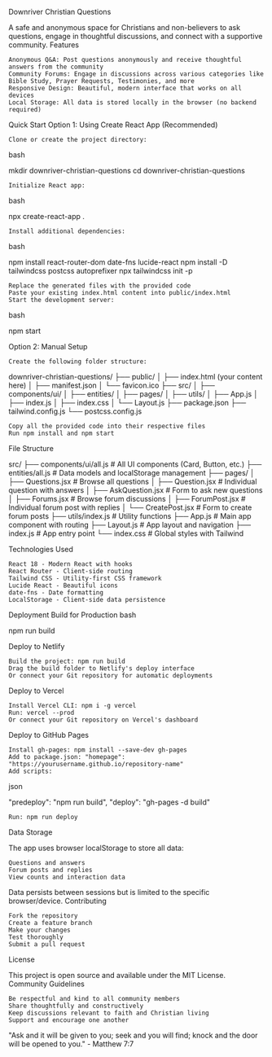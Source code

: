 Downriver Christian Questions

A safe and anonymous space for Christians and non-believers to ask questions, engage in thoughtful discussions, and connect with a supportive community.
Features

    Anonymous Q&A: Post questions anonymously and receive thoughtful answers from the community
    Community Forums: Engage in discussions across various categories like Bible Study, Prayer Requests, Testimonies, and more
    Responsive Design: Beautiful, modern interface that works on all devices
    Local Storage: All data is stored locally in the browser (no backend required)

Quick Start
Option 1: Using Create React App (Recommended)

    Clone or create the project directory:

bash

   mkdir downriver-christian-questions
   cd downriver-christian-questions

    Initialize React app:

bash

   npx create-react-app .

    Install additional dependencies:

bash

   npm install react-router-dom date-fns lucide-react
   npm install -D tailwindcss postcss autoprefixer
   npx tailwindcss init -p

    Replace the generated files with the provided code
    Paste your existing index.html content into public/index.html
    Start the development server:

bash

   npm start

Option 2: Manual Setup

    Create the following folder structure:

   downriver-christian-questions/
   ├── public/
   │   ├── index.html (your content here)
   │   ├── manifest.json
   │   └── favicon.ico
   ├── src/
   │   ├── components/ui/
   │   ├── entities/
   │   ├── pages/
   │   ├── utils/
   │   ├── App.js
   │   ├── index.js
   │   ├── index.css
   │   └── Layout.js
   ├── package.json
   ├── tailwind.config.js
   └── postcss.config.js

    Copy all the provided code into their respective files
    Run npm install and npm start

File Structure

src/
├── components/ui/all.js       # All UI components (Card, Button, etc.)
├── entities/all.js            # Data models and localStorage management
├── pages/
│   ├── Questions.jsx          # Browse all questions
│   ├── Question.jsx           # Individual question with answers
│   ├── AskQuestion.jsx        # Form to ask new questions
│   ├── Forums.jsx             # Browse forum discussions
│   ├── ForumPost.jsx          # Individual forum post with replies
│   └── CreatePost.jsx         # Form to create forum posts
├── utils/index.js             # Utility functions
├── App.js                     # Main app component with routing
├── Layout.js                  # App layout and navigation
├── index.js                   # App entry point
└── index.css                  # Global styles with Tailwind

Technologies Used

    React 18 - Modern React with hooks
    React Router - Client-side routing
    Tailwind CSS - Utility-first CSS framework
    Lucide React - Beautiful icons
    date-fns - Date formatting
    LocalStorage - Client-side data persistence

Deployment
Build for Production
bash

npm run build

Deploy to Netlify

    Build the project: npm run build
    Drag the build folder to Netlify's deploy interface
    Or connect your Git repository for automatic deployments

Deploy to Vercel

    Install Vercel CLI: npm i -g vercel
    Run: vercel --prod
    Or connect your Git repository on Vercel's dashboard

Deploy to GitHub Pages

    Install gh-pages: npm install --save-dev gh-pages
    Add to package.json: "homepage": "https://yourusername.github.io/repository-name"
    Add scripts:

json

   "predeploy": "npm run build",
   "deploy": "gh-pages -d build"

    Run: npm run deploy

Data Storage

The app uses browser localStorage to store all data:

    Questions and answers
    Forum posts and replies
    View counts and interaction data

Data persists between sessions but is limited to the specific browser/device.
Contributing

    Fork the repository
    Create a feature branch
    Make your changes
    Test thoroughly
    Submit a pull request

License

This project is open source and available under the MIT License.
Community Guidelines

    Be respectful and kind to all community members
    Share thoughtfully and constructively
    Keep discussions relevant to faith and Christian living
    Support and encourage one another

"Ask and it will be given to you; seek and you will find; knock and the door will be opened to you." - Matthew 7:7
